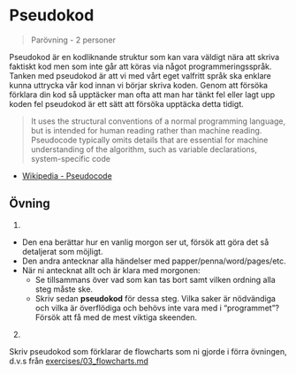# Pseudokod
> Parövning - 2 personer

Pseudokod är en kodliknande struktur som kan vara väldigt nära att skriva faktiskt kod men som inte går att köras via något programmeringsspråk. Tanken med pseudokod är att vi med vårt eget valfritt språk ska enklare kunna uttrycka vår kod innan vi börjar skriva koden. Genom att försöka förklara din kod så upptäcker man ofta att man har tänkt fel eller lagt upp koden fel pseudokod är ett sätt att försöka upptäcka detta tidigt.

> It uses the structural conventions of a normal programming language, but is intended for human reading rather than machine reading. Pseudocode typically omits details that are essential for machine understanding of the algorithm, such as variable declarations, system-specific code
- [Wikipedia - Pseudocode](https://en.wikipedia.org/wiki/Pseudocode)

## Övning
1. 
  * Den ena berättar hur en vanlig morgon ser ut, försök att göra det så detaljerat som möjligt.
  * Den andra antecknar alla händelser med papper/penna/word/pages/etc.
  * När ni antecknat allt och är klara med morgonen:
    - Se tillsammans över vad som kan tas bort samt vilken ordning alla steg måste ske.
    - Skriv sedan __pseudokod__ för dessa steg. Vilka saker är nödvändiga och vilka är överflödiga och behövs inte vara med i “programmet”? Försök att få med de mest viktiga skeenden.

2.
Skriv pseudokod som förklarar de flowcharts som ni gjorde i förra övningen, d.v.s från [exercises/03_flowcharts.md](exercises/03_flowcharts.md) 